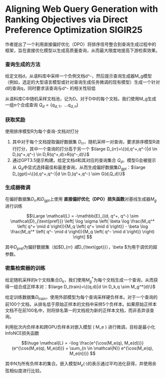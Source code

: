 # Aligning Web Query Generation with Ranking Objectives via Direct Preference Optimization SIGIR25

作者提出了一个利用直接偏好优化（DPO）将排序信号整合到查询生成过程中的框架，旨在直接优化模型以生成高质量查询，从而最大限度地提高下游检索效果。



### 查询生成的方法

给定文档d，从语料库中采样一个负例文档d^-，然后提示查询生成器M_g模型（例如，选定的大型语言模型或针对查询生成任务微调的现有模型）生成一个针对d的查询q，同时要求该查询与d^- 的相关性较低



从语料库C中随机采样文档池，记为D。对于D中的每个文档，我们使用M_g生成一组n个合成查询 $Q_d=\{q_{d,1}，...q_{d,n}\}$



### 获取奖励

使用排序模型R为每个查询-文档对打分

1. 其中对于每个文档提取偏好数据集 $D_{rr}$，随机采样一对查询，要求排序模型R进行打分，其中一个查询的打分高于另一个 $\large D_{rr}=\{(d,q^+,q^-)|d \in D,(q^+,q^-) \in D,R(q^+,d)>R(q^-,d)\}$
2. 通过GPT3.5提示构建。给定文档d和其对应的查询集合 $Q_d$，模型G会被提示从 $Q_d$中显式选择最佳和最差查询，从而生成偏好数据集$D_{\text{gpt}}$：$\large D_{gpt}=\{(d,q^+,q^-)|d \in D,(q^+,q^-) \sim G(d,Q_d)\}$

### 生成器微调

在偏好数据集$D_{rr}$和$D_{\text{gpt}}$上使用 **直接偏好优化（DPO）损失函数**对基线生成器$M_g$进行训练

$$\Large \mathcal{L} = -\mathbb{E}_{(d, q^+, q^-) \sim \mathcal{D}_{\text{pref}}} \left[ \log \sigma \left( \beta \log \frac{M_q^* \left( q^+ \mid d \right)}{M_q \left( q^+ \mid d \right)} - \beta \log \frac{M_q^* \left( q^- \mid d \right)}{M_q \left( q^- \mid d \right)} \right) \right] $$



其中$D_{\text{pref}}$为偏好数据集（如$D_{rr} $或$D_{\text{gpt}}$），$\beta $为用于调优的超参数。



### 密集检索器的训练

给定随机采样的k个文档集合$D_k$，我们使用$M_g^*$为每个文档生成一个查询，从而获得一组合成正样本对：$\large D_{train}=\{(q,d)|d \in D_k,q \sim M_g^*(d)\}$

给定训练数据集$D_{\text{train}}$，使用外部模型为每个查询采样硬负样本。对于一个查询的前100个文档，从排名低于原始正样本的文档中采样5个负样本。如果原始正样本文档不在前100名中，则将排名第一的文档视为新的正样本文档，而非丢弃该查询。

利用批次内负样本和跨GPU负样本对嵌入模型 \( M_e \) 进行微调，目标是最小化InfoNCE损失函数

$$\huge \mathcal{L} = -\log \frac{e^{\cos(M_e(q), M_e(d))}}{e^{\cos(M_e(q), M_e(d))} + \sum_{n \in \mathcal{N}} e^{\cos(M_e(q), M_e(n))}} $$

其中N为所有负样本的集合。嵌入模型$M_e(\cdot)$的表示通过平均池化获得，并使用余弦相似度进行比较。